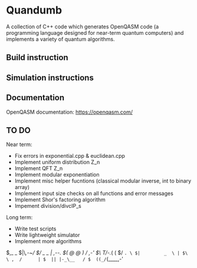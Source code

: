 # Quandumb

A collection of C++ code which generates OpenQASM code (a programming language designed for near-term quantum computers) and implements a variety of quantum algorithms.

## Build instruction


## Simulation instructions


## Documentation

OpenQASM documentation:
https://openqasm.com/ 

## TO DO
Near term:
- Fix errors in exponential.cpp & euclidean.cpp
- Implement uniform distribution Z_n
- Implement QFT Z_n
- Implement modular exponentiation
- Implement misc helper fucntions (classical modular inverse, int to binary array)
- Implement input size checks on all functions and error messages
- Implement Shor's factoring algorithm
- Impement division/divcIP_s

Long term:
- Write test scripts
- Write lightweight simulator
- Implement more algorithms 

$,_     _
$|\\_,-~/
$/ _  _ |    ,--. 
$(  @  @ )   / ,-'
$\  _T_/-._( (
$/         `. \
$|         _  \ |
$\ \ ,  /      |
$  || |-_\__   /
$  ((_/`(____,-'
